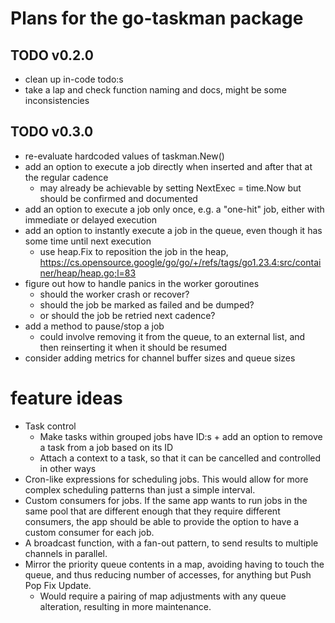 # Plans for the go-taskman package

## TODO v0.2.0

- clean up in-code todo:s
- take a lap and check function naming and docs, might be some inconsistencies

## TODO v0.3.0

- re-evaluate hardcoded values of taskman.New()
- add an option to execute a job directly when inserted and after that at the regular cadence
  - may already be achievable by setting NextExec = time.Now but should be confirmed and documented
- add an option to execute a job only once, e.g. a "one-hit" job, either with immediate or delayed execution
- add an option to instantly execute a job in the queue, even though it has some time until next execution
  - use heap.Fix to reposition the job in the heap, https://cs.opensource.google/go/go/+/refs/tags/go1.23.4:src/container/heap/heap.go;l=83
- figure out how to handle panics in the worker goroutines
  - should the worker crash or recover?
  - should the job be marked as failed and be dumped?
  - or should the job be retried next cadence?
- add a method to pause/stop a job
  - could involve removing it from the queue, to an external list, and then reinserting it when it should be resumed
- consider adding metrics for channel buffer sizes and queue sizes

# feature ideas

- Task control
  - Make tasks within grouped jobs have ID:s + add an option to remove a task from a job based on its ID
  - Attach a context to a task, so that it can be cancelled and controlled in other ways
- Cron-like expressions for scheduling jobs. This would allow for more complex scheduling patterns than just a simple interval.
- Custom consumers for jobs. If the same app wants to run jobs in the same pool that are different enough that they require different consumers, the app should be able to provide the option to have a custom consumer for each job.
- A broadcast function, with a fan-out pattern, to send results to multiple channels in parallel.
- Mirror the priority queue contents in a map, avoiding having to touch the queue, and thus reducing number of accesses, for anything but Push Pop Fix Update.
  - Would require a pairing of map adjustments with any queue alteration, resulting in more maintenance.
